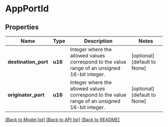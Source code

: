 # AppPortId

## Properties
Name | Type | Description | Notes
------------ | ------------- | ------------- | -------------
**destination_port** | **u16** | Integer where the allowed values correspond to the value range of an unsigned 16-bit integer. | [optional] [default to None]
**originator_port** | **u16** | Integer where the allowed values correspond to the value range of an unsigned 16-bit integer. | [optional] [default to None]

[[Back to Model list]](../README.md#documentation-for-models) [[Back to API list]](../README.md#documentation-for-api-endpoints) [[Back to README]](../README.md)


